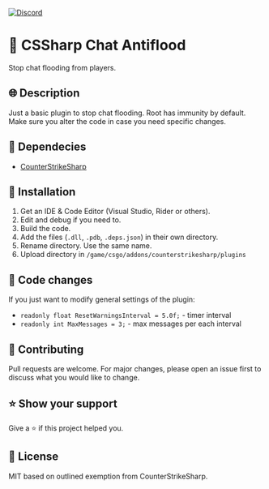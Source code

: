 [![Discord](https://img.shields.io/discord/1323042994437357599?style=for-the-badge)](https://discord.com/invite/zsmUzthPXx)

# 📌 CSSharp Chat Antiflood
Stop chat flooding from players.

## 🌐 Description
Just a basic plugin to stop chat flooding. Root has immunity by default. Make sure you alter the code in case you need specific changes.

## 📗 Dependecies
- [CounterStrikeSharp](https://github.com/roflmuffin/CounterStrikeSharp)

## 📁 Installation
1. Get an IDE & Code Editor (Visual Studio, Rider or others).
2. Edit and debug if you need to.
3. Build the code.
4. Add the files (`.dll`, `.pdb`, `.deps.json`) in their own directory.
5. Rename directory. Use the same name.
6. Upload directory in `/game/csgo/addons/counterstrikesharp/plugins`

## 📄 Code changes
If you just want to modify general settings of the plugin:
- `readonly float ResetWarningsInterval = 5.0f;` - timer interval
- `readonly int MaxMessages = 3;` - max messages per each interval

## 🤝 Contributing
Pull requests are welcome. For major changes, please open an issue first to discuss what you would like to change.

## ⭐ Show your support
Give a ⭐ if this project helped you.

## 📝 License
MIT based on outlined exemption from CounterStrikeSharp.
